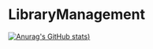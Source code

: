 # LibraryManagement

[![Anurag's GitHub stats](https://github-readme-stats.vercel.app/api?username=All4Comfort&show_icons=true&theme=radical))](https://github.com/All4Comfort/github-readme-stats)
